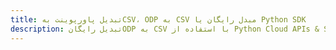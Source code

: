 ---title: تبدیل پاورپوینت بهCSV، ODP به CSV مبدل رایگان یا Python SDKdescription: تبدیل رایگانODP به CSV با استفاده از Python Cloud APIs & SDK. همچنین اسناد Microsoft PowerPoint را در Cloud ایجاد، ویرایش و رندر کنید.---